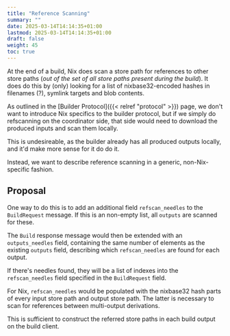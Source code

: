 ```yaml
---
title: "Reference Scanning"
summary: ""
date: 2025-03-14T14:14:35+01:00
lastmod: 2025-03-14T14:14:35+01:00
draft: false
weight: 45
toc: true
---
```


At the end of a build, Nix does scan a store path for references to other store
paths (*out of the set of all store paths present during the build*).
It does do this by (only) looking for a list of nixbase32-encoded hashes in
filenames (?), symlink targets and blob contents.

As outlined in the [Builder Protocol]({{< relref "protocol" >}}) page, we
don't want to introduce Nix specifics to the builder protocol, but if we simply
do refscanning on the coordinator side, that side would need to download the
produced inputs and scan them locally.

This is undesireable, as the builder already has all produced
outputs locally, and it'd make more sense for it do do it.

Instead, we want to describe reference scanning in a generic, non-Nix-specific
fashion.

## Proposal

One way to do this is to add an additional field `refscan_needles` to the
`BuildRequest` message.
If this is an non-empty list, all `outputs` are scanned for these.

The `Build` response message would then be extended with an `outputs_needles`
field, containing the same number of elements as the existing `outputs` field,
describing which `refscan_needles` are found for each output.

If there's needles found, they will be a list of indexes into the
`refscan_needles` field specified in the `BuildRequest` field.

For Nix, `refscan_needles` would be populated with the nixbase32 hash parts of
every input store path and output store path. The latter is necessary to scan
for references between multi-output derivations.

This is sufficient to construct the referred store paths in each build output on
the build client.
